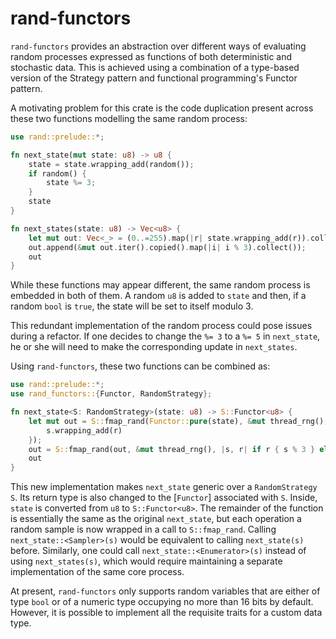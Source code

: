 # rand-functors

`rand-functors` provides an abstraction over different ways of evaluating random processes expressed as functions of both deterministic and stochastic data. This is achieved using a combination of a type-based version of the Strategy pattern and functional programming's Functor pattern.

A motivating problem for this crate is the code duplication present across these two functions modelling the same random process:
```rust
use rand::prelude::*;

fn next_state(mut state: u8) -> u8 {
    state = state.wrapping_add(random());
    if random() {
        state %= 3;
    }
    state
}

fn next_states(state: u8) -> Vec<u8> {
    let mut out: Vec<_> = (0..=255).map(|r| state.wrapping_add(r)).collect();
    out.append(&mut out.iter().copied().map(|i| i % 3).collect());
    out
}
```
While these functions may appear different, the same random process is embedded in both of them. A random `u8` is added to `state` and then, if a random `bool` is `true`, the state will be set to itself modulo 3.

This redundant implementation of the random process could pose issues during a refactor. If one decides to change the `%= 3` to a `%= 5` in `next_state`, he or she will need to make the corresponding update in `next_states`.

Using `rand-functors`, these two functions can be combined as:
```rust
use rand::prelude::*;
use rand_functors::{Functor, RandomStrategy};

fn next_state<S: RandomStrategy>(state: u8) -> S::Functor<u8> {
    let mut out = S::fmap_rand(Functor::pure(state), &mut thread_rng(), |s, r| {
        s.wrapping_add(r)
    });
    out = S::fmap_rand(out, &mut thread_rng(), |s, r| if r { s % 3 } else { s });
    out
}
```
This new implementation makes `next_state` generic over a `RandomStrategy` `S`. Its return type is also changed to the [`Functor`] associated with `S`. Inside, `state` is converted from `u8` to `S::Functor<u8>`. The remainder of the function is essentially the same as the original `next_state`, but each operation a random sample is now wrapped in a call to `S::fmap_rand`. Calling `next_state::<Sampler>(s)` would be equivalent to calling `next_state(s)` before. Similarly, one could call `next_state::<Enumerator>(s)` instead of using `next_states(s)`, which would require maintaining a separate implementation of the same core process.

At present, `rand-functors` only supports random variables that are either of type `bool` or of a numeric type occupying no more than 16 bits by default. However, it is possible to implement all the requisite traits for a custom data type.
